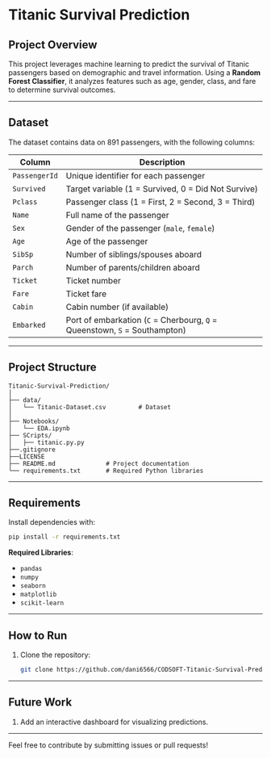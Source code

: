 # Titanic Survival Prediction

## Project Overview

This project leverages machine learning to predict the survival of Titanic passengers based on demographic and travel information. Using a **Random Forest Classifier**, it analyzes features such as age, gender, class, and fare to determine survival outcomes.

---

## Dataset

The dataset contains data on 891 passengers, with the following columns:

| Column         | Description                                                               |
|----------------|---------------------------------------------------------------------------|
| `PassengerId`  | Unique identifier for each passenger                                     |
| `Survived`     | Target variable (1 = Survived, 0 = Did Not Survive)                      |
| `Pclass`       | Passenger class (1 = First, 2 = Second, 3 = Third)                       |
| `Name`         | Full name of the passenger                                               |
| `Sex`          | Gender of the passenger (`male`, `female`)                               |
| `Age`          | Age of the passenger                                                     |
| `SibSp`        | Number of siblings/spouses aboard                                        |
| `Parch`        | Number of parents/children aboard                                        |
| `Ticket`       | Ticket number                                                           |
| `Fare`         | Ticket fare                                                             |
| `Cabin`        | Cabin number (if available)                                             |
| `Embarked`     | Port of embarkation (`C` = Cherbourg, `Q` = Queenstown, `S` = Southampton)|

---


## Project Structure

```
Titanic-Survival-Prediction/
│
├── data/
│   └── Titanic-Dataset.csv         # Dataset
│
├── Notebooks/
│   └── EDA.ipynb 
├── SCripts/                  
│   ├── titanic.py.py   
├──.gitignore
├──LICENSE
├── README.md              # Project documentation
└── requirements.txt       # Required Python libraries
```

---

## Requirements
Install dependencies with:
```bash
pip install -r requirements.txt
```

**Required Libraries**:
- `pandas`
- `numpy`
- `seaborn`
- `matplotlib`
- `scikit-learn`

---

## How to Run
1. Clone the repository:
   ```bash
   git clone https://github.com/dani6566/CODSOFT-Titanic-Survival-Prediction.git
   ```
---

## Future Work
1. Add an interactive dashboard for visualizing predictions.

---

Feel free to contribute by submitting issues or pull requests!

